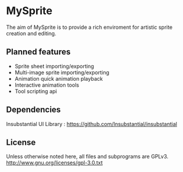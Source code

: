 MySprite
========

The aim of MySprite is to provide a rich enviroment for artistic sprite creation and editing.

Planned features
----------------
* Sprite sheet importing/exporting
* Multi-image sprite importing/exporting
* Animation quick animation playback
* Interactive animation tools
* Tool scripting api

Dependencies
------------
Insubstantial UI Library : https://github.com/Insubstantial/insubstantial

License
-------
Unless otherwise noted here, all files and subprograms are GPLv3.
http://www.gnu.org/licenses/gpl-3.0.txt

